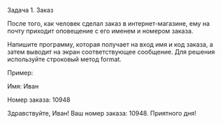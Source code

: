 Задача 1. Заказ

После того, как человек сделал заказ в интернет-магазине, ему на почту приходит оповещение с его именем и номером заказа.

Напишите программу, которая получает на вход имя и код заказа, а затем выводит на экран соответствующее сообщение. Для решения используйте строковый метод format.


Пример:

Имя: Иван

Номер заказа: 10948


Здравствуйте, Иван! Ваш номер заказа: 10948. Приятного дня!
